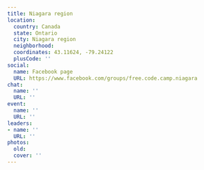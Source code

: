 ```yaml
---
title: Niagara region
location:
  country: Canada
  state: Ontario
  city: Niagara region
  neighborhood: 
  coordinates: 43.11624, -79.24122
  plusCode: ''
social:
  name: Facebook page
  URL: https://www.facebook.com/groups/free.code.camp.niagara
chat:
  name: ''
  URL: ''
event:
  name: ''
  URL: ''
leaders:
- name: ''
  URL: ''
photos:
  old: 
  cover: ''
---
```

